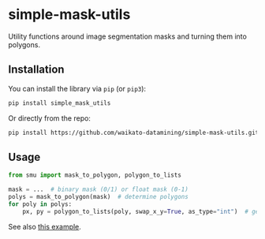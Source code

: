 # simple-mask-utils
Utility functions around image segmentation masks and turning them into polygons.


## Installation

You can install the library via `pip` (or `pip3`):

```bash
pip install simple_mask_utils
```

Or directly from the repo:

```bash
pip install https://github.com/waikato-datamining/simple-mask-utils.git
```

## Usage

```python
from smu import mask_to_polygon, polygon_to_lists

mask = ...  # binary mask (0/1) or float mask (0-1)
polys = mask_to_polygon(mask)  # determine polygons
for poly in polys:
    px, py = polygon_to_lists(poly, swap_x_y=True, as_type="int")  # get coordinates
```

See also [this example](example).
